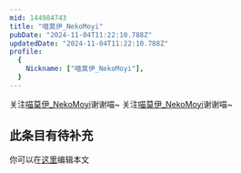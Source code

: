 ```yaml
---
mid: 144984743
title: "喵莫伊_NekoMoyi"
pubDate: "2024-11-04T11:22:10.788Z"
updatedDate: "2024-11-04T11:22:10.788Z"
profile:
  {
    Nickname: ["喵莫伊_NekoMoyi"],
  }
---
```


关注[喵莫伊_NekoMoyi](https://space.bilibili.com/144984743)谢谢喵~ 关注[喵莫伊_NekoMoyi](https://space.bilibili.com/144984743)谢谢喵~

## 此条目有待补充
你可以在[这里](https://github.com/Yuhanawa/VTuber.ICU/edit/master/src/content/v/喵莫伊_NekoMoyi/index.md)编辑本文
